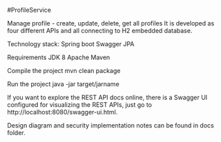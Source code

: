 #ProfileService

Manage profile - create, update, delete, get all profiles
It is developed as four different APIs and all connecting to H2 embedded database.

Technology stack:
Spring boot
Swagger
JPA

Requirements
JDK 8
Apache Maven

Compile the project
mvn clean package

Run the project 
java -jar target/jarname
   
If you want to explore the REST API docs online, there is a Swagger UI configured for visualizing the REST APIs, just go to http://localhost:8080/swagger-ui.html.

Design diagram and security implementation notes can be found in docs folder.






